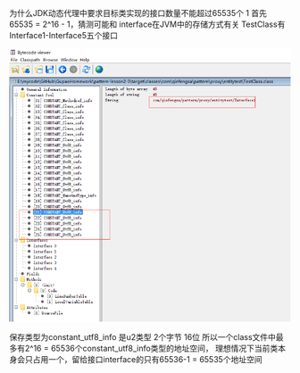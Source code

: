 为什么JDK动态代理中要求目标类实现的接口数量不能超过65535个
1 首先 65535 = 2^16 - 1，猜测可能和 interface在JVM中的存储方式有关
TestClass有 Interface1-Interface5五个接口

![image](https://github.com/qinfengsa/GupaoHomework/blob/master/images/QQ%E5%9B%BE%E7%89%8720190325222948.png)

保存类型为constant_utf8_info 是u2类型 2个字节 16位
所以一个class文件中最多有2^16 = 65536个constant_utf8_info类型的地址空间，
理想情况下当前类本身会只占用一个，留给接口interface的只有65536-1 = 65535个地址空间 
